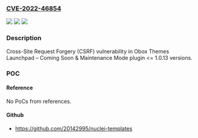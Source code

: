 ### [CVE-2022-46854](https://cve.mitre.org/cgi-bin/cvename.cgi?name=CVE-2022-46854)
![](https://img.shields.io/static/v1?label=Product&message=Launchpad%20%E2%80%93%20Coming%20Soon%20%26%20Maintenance%20Mode%20Plugin&color=blue)
![](https://img.shields.io/static/v1?label=Version&message=n%2Fa%3C%3D%201.0.13%20&color=brighgreen)
![](https://img.shields.io/static/v1?label=Vulnerability&message=CWE-352%20Cross-Site%20Request%20Forgery%20(CSRF)&color=brighgreen)

### Description

Cross-Site Request Forgery (CSRF) vulnerability in Obox Themes Launchpad – Coming Soon & Maintenance Mode plugin <= 1.0.13 versions.

### POC

#### Reference
No PoCs from references.

#### Github
- https://github.com/20142995/nuclei-templates

